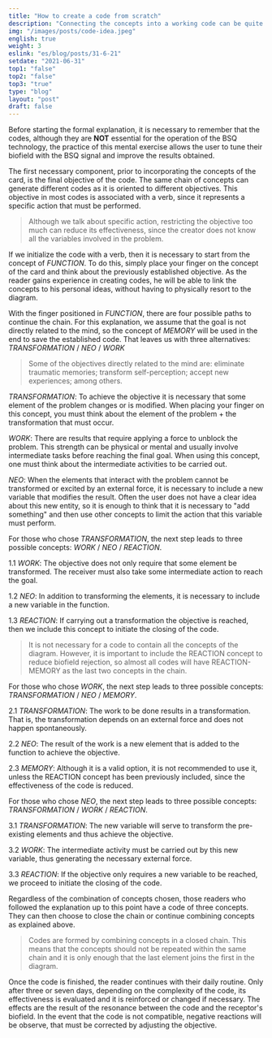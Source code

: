 ```yaml
---
title: "How to create a code from scratch"
description: "Connecting the concepts into a working code can be quite tricky, but don't worry. This guide will help you understand the logic steps behind building a code."
img: "/images/posts/code-idea.jpeg"
english: true
weight: 3
eslink: "es/blog/posts/31-6-21"
setdate: "2021-06-31"
top1: "false"
top2: "false"
top3: "true"
type: "blog"
layout: "post"
draft: false
---
```


Before starting the formal explanation, it is necessary to remember that the codes, although they are **NOT** essential for the operation of the BSQ technology, the practice of this mental exercise allows the user to tune their biofield with the BSQ signal and improve the results obtained.

The first necessary component, prior to incorporating the concepts of the card, is the final objective of the code. The same chain of concepts can generate different codes as it is oriented to different objectives. This objective in most codes is associated with a verb, since it represents a specific action that must be performed.

>Although we talk about specific action, restricting the objective too much can reduce its effectiveness, since the creator does not know all the variables involved in the problem.

If we initialize the code with a verb, then it is necessary to start from the concept of *FUNCTION*. To do this, simply place your finger on the concept of the card and think about the previously established objective. As the reader gains experience in creating codes, he will be able to link the concepts to his personal ideas, without having to physically resort to the diagram.

With the finger positioned in *FUNCTION*, there are four possible paths to continue the chain. For this explanation, we assume that the goal is not directly related to the mind, so the concept of *MEMORY* will be used in the end to save the established code. That leaves us with three alternatives: *TRANSFORMATION* / *NEO* / *WORK*

>Some of the objectives directly related to the mind are: eliminate traumatic memories; transform self-perception; accept new experiences; among others.

*TRANSFORMATION*: To achieve the objective it is necessary that some element of the problem changes or is modified. When placing your finger on this concept, you must think about the element of the problem + the transformation that must occur.

*WORK*: There are results that require applying a force to unblock the problem. This strength can be physical or mental and usually involve intermediate tasks before reaching the final goal. When using this concept, one must think about the intermediate activities to be carried out.

*NEO*: When the elements that interact with the problem cannot be transformed or excited by an external force, it is necessary to include a new variable that modifies the result. Often the user does not have a clear idea about this new entity, so it is enough to think that it is necessary to "add something" and then use other concepts to limit the action that this variable must perform.


For those who chose *TRANSFORMATION*, the next step leads to three possible concepts: *WORK* / *NEO* / *REACTION*.

1.1 *WORK*: The objective does not only require that some element be transformed. The receiver must also take some intermediate action to reach the goal.

1.2 *NEO*: In addition to transforming the elements, it is necessary to include a new variable in the function.

1.3 *REACTION*: If carrying out a transformation the objective is reached, then we include this concept to initiate the closing of the code.


>It is not necessary for a code to contain all the concepts of the diagram. However, it is important to include the REACTION concept to reduce biofield rejection, so almost all codes will have REACTION-MEMORY as the last two concepts in the chain.


For those who chose *WORK*, the next step leads to three possible concepts: *TRANSFORMATION* / *NEO* / *MEMORY*.

2.1 *TRANSFORMATION*: The work to be done results in a transformation. That is, the transformation depends on an external force and does not happen spontaneously.

2.2 *NEO*: The result of the work is a new element that is added to the function to achieve the objective.

2.3 *MEMORY*: Although it is a valid option, it is not recommended to use it, unless the REACTION concept has been previously included, since the effectiveness of the code is reduced.


For those who chose *NEO*, the next step leads to three possible concepts: *TRANSFORMATION* / *WORK* / *REACTION*.

3.1 *TRANSFORMATION*: The new variable will serve to transform the pre-existing elements and thus achieve the objective.

3.2 *WORK*: The intermediate activity must be carried out by this new variable, thus generating the necessary external force.

3.3 *REACTION*: If the objective only requires a new variable to be reached, we proceed to initiate the closing of the code.


Regardless of the combination of concepts chosen, those readers who followed the explanation up to this point have a code of three concepts. They can then choose to close the chain or continue combining concepts as explained above.

>Codes are formed by combining concepts in a closed chain. This means that the concepts should not be repeated within the same chain and it is only enough that the last element joins the first in the diagram.

Once the code is finished, the reader continues with their daily routine. Only after three or seven days, depending on the complexity of the code, its effectiveness is evaluated and it is reinforced or changed if necessary. The effects are the result of the resonance between the code and the receptor's biofield. In the event that the code is not compatible, negative reactions will be observe, that must be corrected by adjusting the objective.
